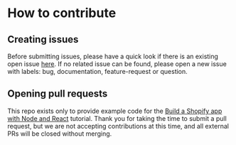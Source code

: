 # How to contribute
## Creating issues
Before submitting issues, please have a quick look if there is an existing open issue [here](https://github.com/Shopify/shopify-demo-app-node-react/issues). If no related issue can be found, please open a new issue with labels: bug, documentation, feature-request or question.

## Opening pull requests
This repo exists only to provide example code for the [Build a Shopify app with Node and React](https://developers.shopify.com/tutorials/build-a-shopify-app-with-node-and-react/) tutorial. Thank you for taking the time to submit a pull request, but we are not accepting contributions at this time, and all external PRs will be closed without merging.
